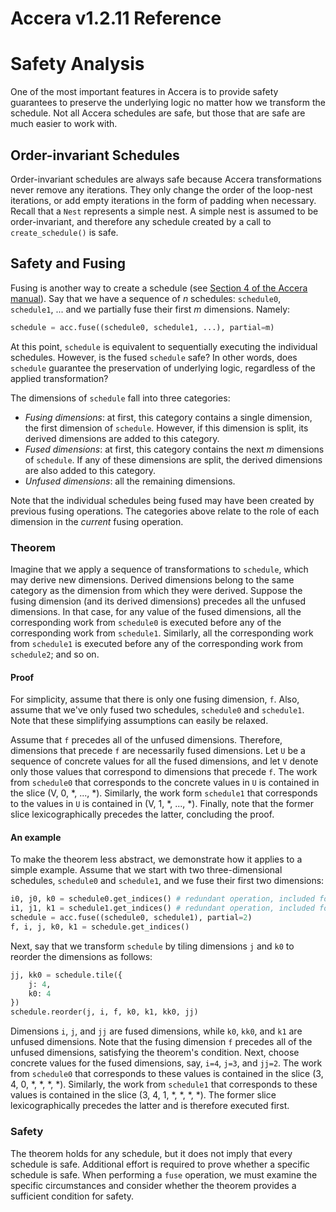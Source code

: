 [//]: # (Project: Accera)
[//]: # (Version: v1.2.11)

# Accera v1.2.11 Reference

# Safety Analysis

One of the most important features in Accera is to provide safety guarantees to preserve the underlying logic no matter how we transform the schedule. Not all Accera schedules are safe, but those that are safe are much easier to work with.

## Order-invariant Schedules
Order-invariant schedules are always safe because Accera transformations never remove any iterations. They only change the order of the loop-nest iterations, or add empty iterations in the form of padding when necessary. Recall that a `Nest` represents a simple nest. A simple nest is assumed to be order-invariant, and therefore any schedule created by a call to `create_schedule()` is safe.

## Safety and Fusing
Fusing is another way to create a schedule (see [Section 4 of the Accera manual](<../Manual/04%20Fusing.md>)). Say that we have a sequence of *n* schedules: `schedule0`, `schedule1`, ... and we partially fuse their first *m* dimensions. Namely:
```python
schedule = acc.fuse((schedule0, schedule1, ...), partial=m)
```
At this point, `schedule` is equivalent to sequentially executing the individual schedules. However, is the fused `schedule` safe? In other words, does `schedule` guarantee the preservation of underlying logic, regardless of the applied transformation?

The dimensions of `schedule` fall into three categories:

* *Fusing dimensions*: at first, this category contains a single dimension, the first dimension of `schedule`. However, if this dimension is split, its derived dimensions are added to this category.
* *Fused dimensions*: at first, this category contains the next *m* dimensions of `schedule`. If any of these dimensions are split, the derived dimensions are also added to this category.
* *Unfused dimensions*: all the remaining dimensions.

Note that the individual schedules being fused may have been created by previous fusing operations. The categories above relate to the role of each dimension in the *current* fusing operation.

### Theorem
Imagine that we apply a sequence of transformations to `schedule`, which may derive new dimensions. Derived dimensions belong to the same category as the dimension from which they were derived. Suppose the fusing dimension (and its derived dimensions) precedes all the unfused dimensions. In that case, for any value of the fused dimensions, all the corresponding work from `schedule0` is executed before any of the corresponding work from `schedule1`. Similarly, all the corresponding work from `schedule1` is executed before any of the corresponding work from `schedule2`; and so on.

#### Proof
For simplicity, assume that there is only one fusing dimension, `f`. Also, assume that we've only fused two schedules, `schedule0` and `schedule1`. Note that these simplifying assumptions can easily be relaxed.

Assume that `f` precedes all of the unfused dimensions. Therefore, dimensions that precede `f` are necessarily fused dimensions. Let `U` be a sequence of concrete values for all the fused dimensions, and let `V` denote only those values that correspond to dimensions that precede `f`. The work from `schedule0` that corresponds to the concrete values in `U` is contained in the slice (V, 0, \*, ..., \*). Similarly, the work form `schedule1` that corresponds to the values in `U` is contained in (V, 1, \*, ..., \*). Finally, note that the former slice lexicographically precedes the latter, concluding the proof.

#### An example
To make the theorem less abstract, we demonstrate how it applies to a simple example. Assume that we start with two three-dimensional schedules, `schedule0` and `schedule1`, and we fuse their first two dimensions:
```python
i0, j0, k0 = schedule0.get_indices() # redundant operation, included for clarity
i1, j1, k1 = schedule1.get_indices() # redundant operation, included for clarity
schedule = acc.fuse((schedule0, schedule1), partial=2)
f, i, j, k0, k1 = schedule.get_indices()
```
Next, say that we transform `schedule` by tiling dimensions `j` and `k0` to reorder the dimensions as follows:
```python
jj, kk0 = schedule.tile({
    j: 4,
    k0: 4
})
schedule.reorder(j, i, f, k0, k1, kk0, jj)
```
Dimensions `i`, `j`, and `jj` are fused dimensions, while `k0`, `kk0`, and `k1` are unfused dimensions. Note that the fusing dimension `f` precedes all of the unfused dimensions, satisfying the theorem's condition. Next, choose concrete values for the fused dimensions, say, `i=4`, `j=3`, and `jj=2`. The work from `schedule0` that corresponds to these values is contained in the slice (3, 4, 0, \*, \*, \*, \*). Similarly, the work from `schedule1` that corresponds to these values is contained in the slice (3, 4, 1, \*, \*, \*, \*). The former slice lexicographically precedes the latter and is therefore executed first.

### Safety
The theorem holds for any schedule, but it does not imply that every schedule is safe. Additional effort is required to prove whether a specific schedule is safe. When performing a `fuse` operation, we must examine the specific circumstances and consider whether the theorem provides a sufficient condition for safety.

<div style="page-break-after: always;"></div>


